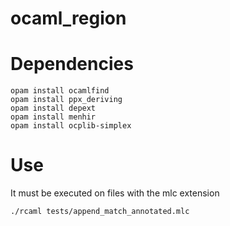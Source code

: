 # ocaml_region

# Dependencies

```
opam install ocamlfind
opam install ppx_deriving
opam install depext
opam install menhir
opam install ocplib-simplex
```

# Use

It must be executed on files with the mlc extension

```
./rcaml tests/append_match_annotated.mlc
```
